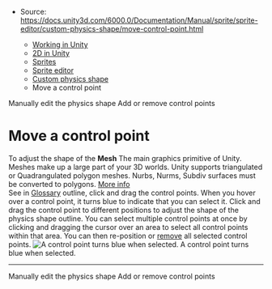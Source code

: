 * Source: https://docs.unity3d.com/6000.0/Documentation/Manual/sprite/sprite-editor/custom-physics-shape/move-control-point.html

  * [Working in Unity](https://docs.unity3d.com/6000.0/Documentation/Manual/working-in-unity.html)
  * [2D in Unity](https://docs.unity3d.com/6000.0/Documentation/Manual/Unity2D.html)
  * [Sprites](https://docs.unity3d.com/6000.0/Documentation/Manual/sprite/sprite-landing.html)
  * [Sprite editor](https://docs.unity3d.com/6000.0/Documentation/Manual/sprite/sprite-editor/sprite-editor-landing.html)
  * [Custom physics shape](https://docs.unity3d.com/6000.0/Documentation/Manual/sprite/sprite-editor/custom-physics-shape/custom-physics-shape-landing.html)
  * Move a control point


[](https://docs.unity3d.com/6000.0/Documentation/Manual/sprite/sprite-editor/custom-physics-shape/manually-edit-physics-shape.html)
Manually edit the physics shape
[](https://docs.unity3d.com/6000.0/Documentation/Manual/sprite/sprite-editor/custom-physics-shape/add-remove-control-points.html)
Add or remove control points
# Move a control point
To adjust the shape of the **Mesh** The main graphics primitive of Unity. Meshes make up a large part of your 3D worlds. Unity supports triangulated or Quadrangulated polygon meshes. Nurbs, Nurms, Subdiv surfaces must be converted to polygons. [More info](https://docs.unity3d.com/6000.0/Documentation/Manual/mesh.html)  
See in [Glossary](https://docs.unity3d.com/6000.0/Documentation/Manual/Glossary.html#Mesh) outline, click and drag the control points. When you hover over a control point, it turns blue to indicate that you can select it. Click and drag the control point to different positions to adjust the shape of the physics shape outline. You can select multiple control points at once by clicking and dragging the cursor over an area to select all control points within that area. You can then re-position or [remove](https://docs.unity3d.com/6000.0/Documentation/Manual/sprite/sprite-editor/custom-physics-shape/add-remove-control-points.html) all selected control points.
![A control point turns blue when selected.](https://docs.unity3d.com/6000.0/Documentation/uploads/Main/2D-CustomPS-generatedoutline-selectedCP.png) A control point turns blue when selected.
* * *
[](https://docs.unity3d.com/6000.0/Documentation/Manual/sprite/sprite-editor/custom-physics-shape/manually-edit-physics-shape.html)
Manually edit the physics shape
[](https://docs.unity3d.com/6000.0/Documentation/Manual/sprite/sprite-editor/custom-physics-shape/add-remove-control-points.html)
Add or remove control points
